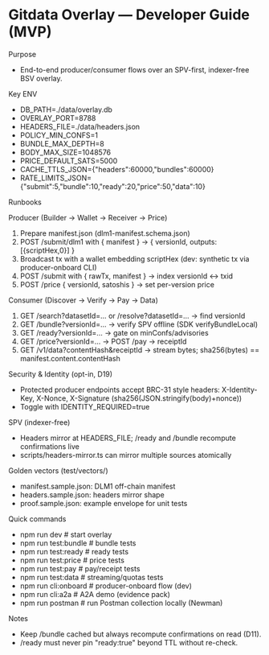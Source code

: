# Gitdata Overlay — Developer Guide (MVP)

Purpose
- End-to-end producer/consumer flows over an SPV-first, indexer-free BSV overlay.

Key ENV
- DB_PATH=./data/overlay.db
- OVERLAY_PORT=8788
- HEADERS_FILE=./data/headers.json
- POLICY_MIN_CONFS=1
- BUNDLE_MAX_DEPTH=8
- BODY_MAX_SIZE=1048576
- PRICE_DEFAULT_SATS=5000
- CACHE_TTLS_JSON={"headers":60000,"bundles":60000}
- RATE_LIMITS_JSON={"submit":5,"bundle":10,"ready":20,"price":50,"data":10}

Runbooks

Producer (Builder → Wallet → Receiver → Price)
1) Prepare manifest.json (dlm1-manifest.schema.json)
2) POST /submit/dlm1 with { manifest } → { versionId, outputs:[{scriptHex,0}] }
3) Broadcast tx with a wallet embedding scriptHex (dev: synthetic tx via producer-onboard CLI)
4) POST /submit with { rawTx, manifest } → index versionId ↔ txid
5) POST /price { versionId, satoshis } → set per-version price

Consumer (Discover → Verify → Pay → Data)
1) GET /search?datasetId=… or /resolve?datasetId=… → find versionId
2) GET /bundle?versionId=… → verify SPV offline (SDK verifyBundleLocal)
3) GET /ready?versionId=… → gate on minConfs/advisories
4) GET /price?versionId=… → POST /pay → receiptId
5) GET /v1/data?contentHash&receiptId → stream bytes; sha256(bytes) == manifest.content.contentHash

Security & Identity (opt-in, D19)
- Protected producer endpoints accept BRC-31 style headers:
  X-Identity-Key, X-Nonce, X-Signature (sha256(JSON.stringify(body)+nonce))
- Toggle with IDENTITY_REQUIRED=true

SPV (indexer-free)
- Headers mirror at HEADERS_FILE; /ready and /bundle recompute confirmations live
- scripts/headers-mirror.ts can mirror multiple sources atomically

Golden vectors (test/vectors/)
- manifest.sample.json: DLM1 off-chain manifest
- headers.sample.json: headers mirror shape
- proof.sample.json: example envelope for unit tests

Quick commands
- npm run dev          # start overlay
- npm run test:bundle  # bundle tests
- npm run test:ready   # ready tests
- npm run test:price   # price tests
- npm run test:pay     # pay/receipt tests
- npm run test:data    # streaming/quotas tests
- npm run cli:onboard  # producer-onboard flow (dev)
- npm run cli:a2a      # A2A demo (evidence pack)
- npm run postman      # run Postman collection locally (Newman)

Notes
- Keep /bundle cached but always recompute confirmations on read (D11).
- /ready must never pin "ready:true" beyond TTL without re-check.
